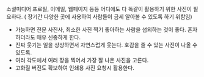 소셜미디어 프로필, 이메일, 웹페이지 등등 어디에도 다 똑같이 활용하기 위한 사진이 필요하다. ( 장기간 다양한 곳에 사용하여 사람들이 금세 알아볼 수 있도록 하기 위함임)

- 가능하면 전문 사진사, 최소한 사진 찍기 좋아하는 사람을 섭외하는 것이 좋다.  혼자 하더라도 매우 신중하게 한다.
- 진짜 웃기는 일을 상상하면서 자연스럽게 웃는다.  호감을 줄 수 있는 사진이 나올 수 있도록.
- 여러 각도에서 여러 장을 찍어서 가장 잘 나온 사진을 고른다.  
- 고화질 버전도 확보하여 인쇄용 사진 요청시 활용한다.
